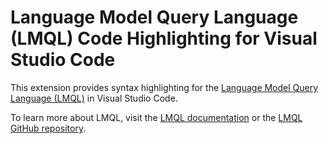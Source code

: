 # Language Model Query Language (LMQL) Code Highlighting for Visual Studio Code

This extension provides syntax highlighting for the [Language Model Query Language (LMQL)](https://lmql.ai) in Visual Studio Code.

To learn more about LMQL, visit the [LMQL documentation](https://lmql.ai/docs) or the [LMQL GitHub repository](https://github.com/eth-sri/lmql).